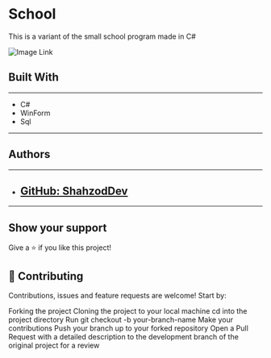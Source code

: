 # School
This is a variant of the small school program made in C#

![Image Link](https://github.com/shakhzodbekdevuz/Send-data-from-the-website-to-the-bot/bot.png)
## Built With
---
* C#
* WinForm
* Sql
---

## Authors
---
* ## [GitHub: ShahzodDev](https://github.com/shakhzodbekdevuz)
---

## Show your support
Give a ⭐️ if you like this project!

## 🤝 Contributing
Contributions, issues and feature requests are welcome! Start by:

Forking the project
Cloning the project to your local machine
cd into the project directory
Run git checkout -b your-branch-name
Make your contributions
Push your branch up to your forked repository
Open a Pull Request with a detailed description to the development branch of the original project for a review
